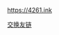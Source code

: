 <https://4261.ink>

[交换友链](https://github.com/ruan4261/ruan4261.github.io/blob/master/FRIEND_LINK.md)
